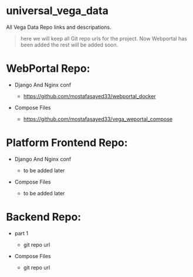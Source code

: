 # universal_vega_data
All Vega Data Repo links and descripations.

> here we will keep all Git repo urls for the project.
> Now Webportal has been added the rest will be added soon.


# WebPortal Repo:

  - Django And Nginx conf
    - https://github.com/mostafasayed33/webportal_docker

  - Compose Files
    - https://github.com/mostafasayed33/vega_weportal_compose



# Platform Frontend Repo:

  - Django And Nginx conf
    - to be added later

  - Compose Files
    - to be added later




# Backend Repo:

  - part 1
    - git repo url

  - Compose Files
    - git repo url




